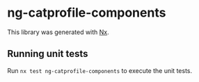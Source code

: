 # ng-catprofile-components

This library was generated with [Nx](https://nx.dev).

## Running unit tests

Run `nx test ng-catprofile-components` to execute the unit tests.
